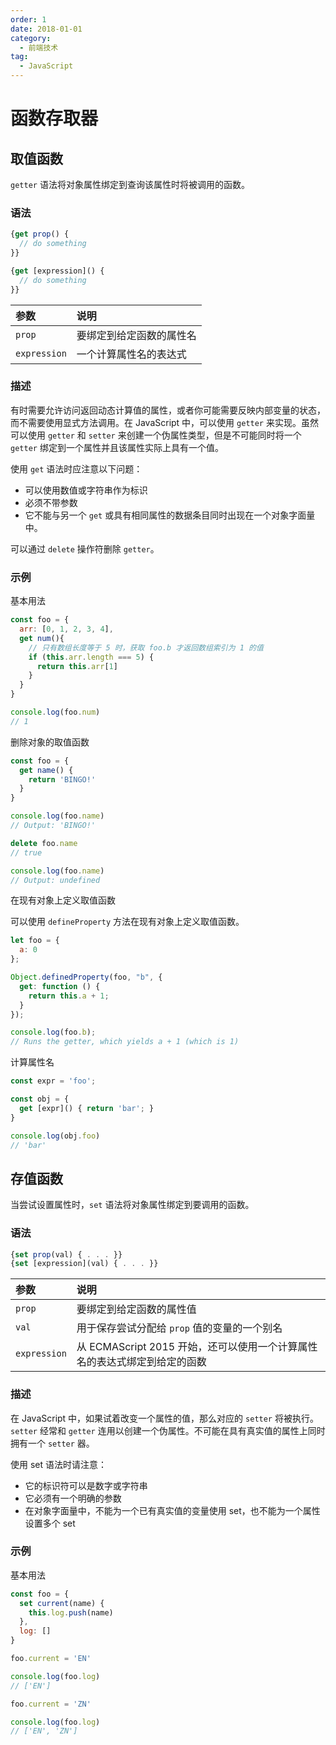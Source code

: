 ```yaml
---
order: 1
date: 2018-01-01
category:
  - 前端技术
tag:
  - JavaScript
---
```


# 函数存取器

## 取值函数

`getter` 语法将对象属性绑定到查询该属性时将被调用的函数。

### 语法

```js
{get prop() {
  // do something
}}

{get [expression]() {
  // do something
}}
```

|参数|说明|
|:---|:---|
|`prop`|要绑定到给定函数的属性名|
|`expression`|一个计算属性名的表达式|

### 描述

有时需要允许访问返回动态计算值的属性，或者你可能需要反映内部变量的状态，而不需要使用显式方法调用。在 JavaScript 中，可以使用 `getter` 来实现。虽然可以使用 `getter` 和 `setter` 来创建一个伪属性类型，但是不可能同时将一个 `getter` 绑定到一个属性并且该属性实际上具有一个值。

使用 `get` 语法时应注意以下问题：

- 可以使用数值或字符串作为标识
- 必须不带参数
- 它不能与另一个 `get` 或具有相同属性的数据条目同时出现在一个对象字面量中。

可以通过 `delete` 操作符删除 `getter`。

### 示例

基本用法

```js
const foo = {
  arr: [0, 1, 2, 3, 4],
  get num(){
    // 只有数组长度等于 5 时，获取 foo.b 才返回数组索引为 1 的值
    if (this.arr.length === 5) {
      return this.arr[1]
    }
  }
}

console.log(foo.num)
// 1
```

删除对象的取值函数

```js
const foo = {
  get name() {
    return 'BINGO!'
  }
}

console.log(foo.name)
// Output: 'BINGO!'

delete foo.name
// true

console.log(foo.name)
// Output: undefined
```

在现有对象上定义取值函数

可以使用 `defineProperty` 方法在现有对象上定义取值函数。

```js
let foo = {
  a: 0
};

Object.definedProperty(foo, "b", {
  get: function () {
    return this.a + 1;
  }
});

console.log(foo.b);
// Runs the getter, which yields a + 1 (which is 1)
```

计算属性名

```js
const expr = 'foo';

const obj = {
  get [expr]() { return 'bar'; }
}

console.log(obj.foo)
// 'bar'
```

## 存值函数

当尝试设置属性时，`set` 语法将对象属性绑定到要调用的函数。

### 语法

```js
{set prop(val) { . . . }}
{set [expression](val) { . . . }}
```

|参数|说明|
|:---|:---|
|`prop`|要绑定到给定函数的属性值|
|`val`|用于保存尝试分配给 `prop` 值的变量的一个别名|
|`expression`|从 ECMAScript 2015 开始，还可以使用一个计算属性名的表达式绑定到给定的函数|

### 描述

在 JavaScript 中，如果试着改变一个属性的值，那么对应的 `setter` 将被执行。`setter` 经常和 `getter` 连用以创建一个伪属性。不可能在具有真实值的属性上同时拥有一个 `setter` 器。

使用 set 语法时请注意：

- 它的标识符可以是数字或字符串
- 它必须有一个明确的参数
- 在对象字面量中，不能为一个已有真实值的变量使用 set，也不能为一个属性设置多个 set

### 示例

基本用法

```js
const foo = {
  set current(name) {
    this.log.push(name)
  },
  log: []
}

foo.current = 'EN'

console.log(foo.log)
// ['EN']

foo.current = 'ZN'

console.log(foo.log)
// ['EN', 'ZN']
```
